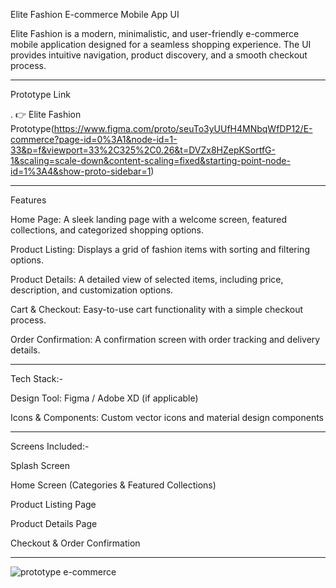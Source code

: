 Elite Fashion 
E-commerce Mobile App UI

Elite Fashion is a modern, minimalistic, and user-friendly e-commerce mobile application designed for a seamless shopping experience. 
The UI provides intuitive navigation, product discovery, and a smooth checkout process.

__________________________________________________________________________________________________________________________________________________________________________________


Prototype Link

.
👉 Elite Fashion Prototype(https://www.figma.com/proto/seuTo3yUUfH4MNbqWfDP12/E-commerce?page-id=0%3A1&node-id=1-33&p=f&viewport=33%2C325%2C0.26&t=DVZx8HZepKSortfG-1&scaling=scale-down&content-scaling=fixed&starting-point-node-id=1%3A4&show-proto-sidebar=1)
_____________________________________________________________________________________________________________________________________________________________________________________


Features

Home Page: A sleek landing page with a welcome screen, featured collections, and categorized shopping options.

Product Listing: Displays a grid of fashion items with sorting and filtering options.

Product Details: A detailed view of selected items, including price, description, and customization options.

Cart & Checkout: Easy-to-use cart functionality with a simple checkout process.

Order Confirmation: A confirmation screen with order tracking and delivery details.



________________________________________________________________________________________________________________________________________________________________________________________________


Tech Stack:-


Design Tool: Figma / Adobe XD (if applicable)

Icons & Components: Custom vector icons and material design components



_______________________________________________________________________________________________________________________________________________________________________________________________

Screens Included:-


Splash Screen

Home Screen (Categories & Featured Collections)

Product Listing Page

Product Details Page

Checkout & Order Confirmation



_______________________________________________________________________________________________________________________________________________________________________________________________________

![prototype e-commerce](https://github.com/user-attachments/assets/052d7963-bd6c-457f-8b3e-08bc10d24ebb)
